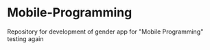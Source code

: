 # Mobile-Programming
Repository for development of gender app for "Mobile Programming"
testing again
